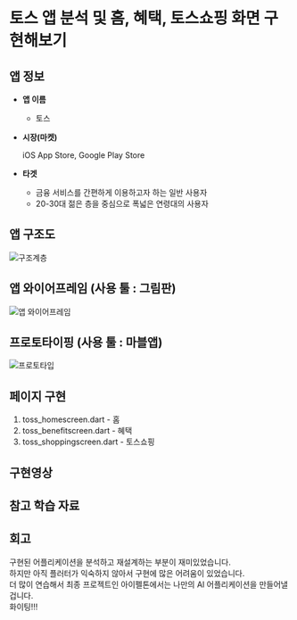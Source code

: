 # 토스 앱 분석 및 홈, 혜택, 토스쇼핑 화면 구현해보기    

## 앱 정보

- **앱 이름** 

  - 토스 

- **시장(마켓)**  

  iOS App Store, Google Play Store  

- **타겟**  

  - 금융 서비스를 간편하게 이용하고자 하는 일반 사용자
  - 20-30대 젊은 층을 중심으로 폭넓은 연령대의 사용자  



## 앱 구조도

![구조계층](https://github.com/user-attachments/assets/dae88451-f8da-4343-94b4-31e568d9b1b7)




## 앱 와이어프레임 (사용 툴 : 그림판)

![앱 와이어프레임](https://github.com/user-attachments/assets/d6ef7f9f-ed4d-4fec-a5c5-e31c51c708c8)



## 프로토타이핑 (사용 툴 : 마블앱)

![프로토타입](https://github.com/user-attachments/assets/15f0484e-bf11-43b4-a935-50b507669065)




## 페이지 구현
1. toss_homescreen.dart - 홈
2. toss_benefitscreen.dart - 혜택
3. toss_shoppingscreen.dart - 토스쇼핑




## 구현영상 





## 참고 학습 자료 


## 회고
구현된 어플리케이션을 분석하고 재설계하는 부분이 재미있었습니다.     
하지만 아직 플러터가 익숙하지 않아서 구현에 많은 어려움이 있었습니다.      
더 많이 연습해서 최종 프로젝트인 아이펠톤에서는 나만의 AI 어플리케이션을 만들어낼겁니다.     
화이팅!!!
